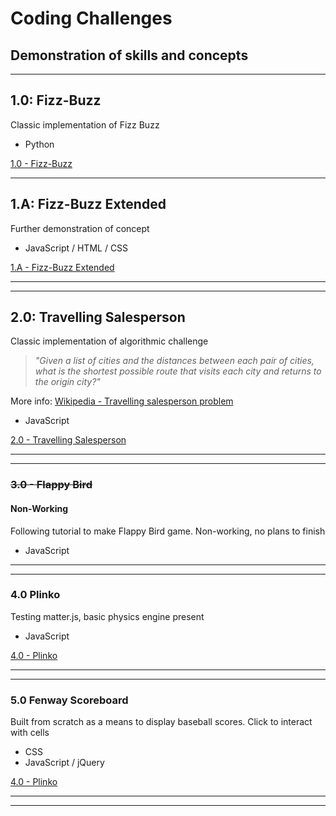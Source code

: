 # Coding Challenges
## Demonstration of skills and concepts
----

## 1.0: Fizz-Buzz
Classic implementation of Fizz Buzz
+   Python

[1.0 - Fizz-Buzz](/1_FizzBuzz)

---

## 1.A: Fizz-Buzz Extended
Further demonstration of concept
+   JavaScript / HTML / CSS

[1.A - Fizz-Buzz Extended](1_FizzBuzz/1A_Fizzbuzz_Extended)

---

---


## 2.0: Travelling Salesperson
Classic implementation of algorithmic challenge

>*"Given a list of cities and the distances between each pair of cities, what is the shortest possible route that visits each city and returns to the origin city?"*

More info: [Wikipedia - Travelling salesperson problem](https://en.wikipedia.org/wiki/Travelling_salesman_problem)
+   JavaScript

[2.0 - Travelling Salesperson](2_TravellingSales)

---

---


### ~~3.0 - Flappy Bird~~
#### Non-Working
Following tutorial to make Flappy Bird game. Non-working, no plans to finish
+   JavaScript

---

---

### 4.0 Plinko
Testing matter.js, basic physics engine present
+   JavaScript

[4.0 - Plinko](4_Plinko)

---

---

### 5.0 Fenway Scoreboard
Built from scratch as a means to display baseball scores. Click to interact with cells

+   CSS
+   JavaScript / jQuery

[4.0 - Plinko](4_Plinko)

---

---

